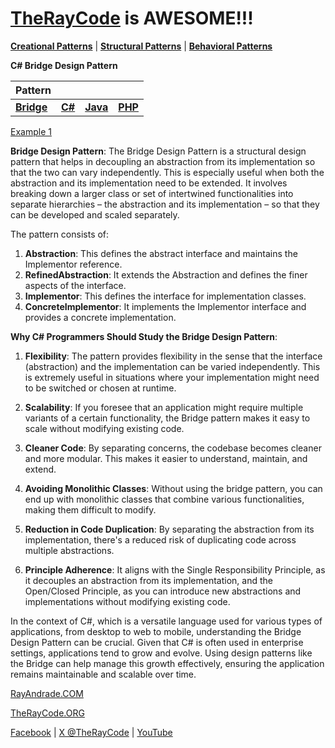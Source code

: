 # [TheRayCode](../../../README.md) is AWESOME!!!

**[Creational Patterns](../../Creational/README.md)** | **[Structural Patterns](..//README.md)** | **[Behavioral Patterns](../../Behavioral/README.md)**

**C# Bridge Design Pattern**

|Pattern|   |   |   |
|---|---|---|---|
| [**Bridge**](Bridge/README.md) | [**C#**](../../../CPP/Structural/Bridge/README.md) | [**Java**](../../../Java/Structural/Bridge/README.md) | [**PHP**](../../../PHP/Structural/Bridge/README.md) |

[Example 1](./BE1/README.md) 

**Bridge Design Pattern**:
The Bridge Design Pattern is a structural design pattern that helps in decoupling an abstraction from its implementation so that the two can vary independently. This is especially useful when both the abstraction and its implementation need to be extended. It involves breaking down a larger class or set of intertwined functionalities into separate hierarchies – the abstraction and its implementation – so that they can be developed and scaled separately.

The pattern consists of:
1. **Abstraction**: This defines the abstract interface and maintains the Implementor reference.
2. **RefinedAbstraction**: It extends the Abstraction and defines the finer aspects of the interface.
3. **Implementor**: This defines the interface for implementation classes.
4. **ConcreteImplementor**: It implements the Implementor interface and provides a concrete implementation.

**Why C# Programmers Should Study the Bridge Design Pattern**:
1. **Flexibility**: The pattern provides flexibility in the sense that the interface (abstraction) and the implementation can be varied independently. This is extremely useful in situations where your implementation might need to be switched or chosen at runtime.
 
2. **Scalability**: If you foresee that an application might require multiple variants of a certain functionality, the Bridge pattern makes it easy to scale without modifying existing code.

3. **Cleaner Code**: By separating concerns, the codebase becomes cleaner and more modular. This makes it easier to understand, maintain, and extend.

4. **Avoiding Monolithic Classes**: Without using the bridge pattern, you can end up with monolithic classes that combine various functionalities, making them difficult to modify.

5. **Reduction in Code Duplication**: By separating the abstraction from its implementation, there's a reduced risk of duplicating code across multiple abstractions.

6. **Principle Adherence**: It aligns with the Single Responsibility Principle, as it decouples an abstraction from its implementation, and the Open/Closed Principle, as you can introduce new abstractions and implementations without modifying existing code.

In the context of C#, which is a versatile language used for various types of applications, from desktop to web to mobile, understanding the Bridge Design Pattern can be crucial. Given that C# is often used in enterprise settings, applications tend to grow and evolve. Using design patterns like the Bridge can help manage this growth effectively, ensuring the application remains maintainable and scalable over time.

[RayAndrade.COM](https://www.RayAndrade.com)

[TheRayCode.ORG](https://www.TheRayCode.org)

[Facebook](https://www.facebook.com/TheRayCode/) | [X @TheRayCode](https://www.x.com/TheRayCode/) | [YouTube](https://www.youtube.com/AndradeRay/)
